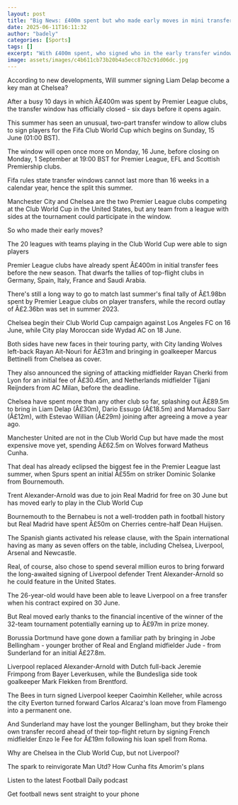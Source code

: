 ```yaml
---
layout: post
title: "Big News: £400m spent but who made early moves in mini transfer window?"
date: 2025-06-11T16:11:32
author: "badely"
categories: [Sports]
tags: []
excerpt: "With £400m spent, who signed who in the early transfer window before the Club World Cup starts?"
image: assets/images/c4b611cb73b20b4a5ecc87b2c91d06dc.jpg
---
```


According to new developments, Will summer signing Liam Delap become a key man at Chelsea?

After a busy 10 days in which Â£400m was spent by Premier League clubs, the transfer window has officially closed - six days before it opens again.

This summer has seen an unusual, two-part transfer window to allow clubs to sign players for the Fifa Club World Cup which begins on Sunday, 15 June (01:00 BST).

The window will open once more on Monday, 16 June, before closing on Monday, 1 September at 19:00 BST for Premier League, EFL and Scottish Premiership clubs.

Fifa rules state transfer windows cannot last more than 16 weeks in a calendar year, hence the split this summer.

Manchester City and Chelsea are the two Premier League clubs competing at the Club World Cup in the United States, but any team from a league with sides at the tournament could participate in the window.

So who made their early moves?

The 20 leagues with teams playing in the Club World Cup were able to sign players

Premier League clubs have already spent Â£400m in initial transfer fees before the new season. That dwarfs the tallies of top-flight clubs in Germany, Spain, Italy, France and Saudi Arabia.

There's still a long way to go to match last summer's final tally of Â£1.98bn spent by Premier League clubs on player transfers, while the record outlay of Â£2.36bn was set in summer 2023.

Chelsea begin their Club World Cup campaign against Los Angeles FC on 16 June, while City play Moroccan side Wydad AC on 18 June.

Both sides have new faces in their touring party, with City landing Wolves left-back Rayan Ait-Nouri for Â£31m and bringing in goalkeeper Marcus Bettinelli from Chelsea as cover.

They also announced the signing of attacking midfielder Rayan Cherki from Lyon for an initial fee of Â£30.45m, and Netherlands midfielder Tijjani Reijnders from AC Milan, before the deadline.

Chelsea have spent more than any other club so far, splashing out Â£89.5m to bring in Liam Delap (Â£30m), Dario Essugo (Â£18.5m) and Mamadou Sarr (Â£12m), with Estevao Willian (Â£29m) joining after agreeing a move a year ago.

Manchester United are not in the Club World Cup but have made the most expensive move yet, spending Â£62.5m on Wolves forward Matheus Cunha.

That deal has already eclipsed the biggest fee in the Premier League last summer, when Spurs spent an initial Â£55m on striker Dominic Solanke from Bournemouth.

Trent Alexander-Arnold was due to join Real Madrid for free on 30 June but has moved early to play in the Club World Cup

Bournemouth to the Bernabeu is not a well-trodden path in football history but Real Madrid have spent Â£50m on Cherries centre-half Dean Huijsen.

The Spanish giants activated his release clause, with the Spain international having as many as seven offers on the table, including Chelsea, Liverpool, Arsenal and Newcastle.

Real, of course, also chose to spend several million euros to bring forward the long-awaited signing of Liverpool defender Trent Alexander-Arnold so he could feature in the United States.

The 26-year-old would have been able to leave Liverpool on a free transfer when his contract expired on 30 June.

But Real moved early thanks to the financial incentive of the winner of the 32-team tournament potentially earning up to Â£97m in prize money.

Borussia Dortmund have gone down a familiar path by bringing in Jobe Bellingham - younger brother of Real and England midfielder Jude - from Sunderland for an initial Â£27.8m.

Liverpool replaced Alexander-Arnold with Dutch full-back Jeremie Frimpong from Bayer Leverkusen, while the Bundesliga side took goalkeeper Mark Flekken from Brentford.

The Bees in turn signed Liverpool keeper Caoimhin Kelleher, while across the city Everton turned forward Carlos Alcaraz's loan move from Flamengo into a permanent one.

And Sunderland may have lost the younger Bellingham, but they broke their own transfer record ahead of their top-flight return by signing French midfielder Enzo le Fee for Â£19m following his loan spell from Roma.

Why are Chelsea in the Club World Cup, but not Liverpool?

The spark to reinvigorate Man Utd? How Cunha fits Amorim's plans

Listen to the latest Football Daily podcast

Get football news sent straight to your phone

